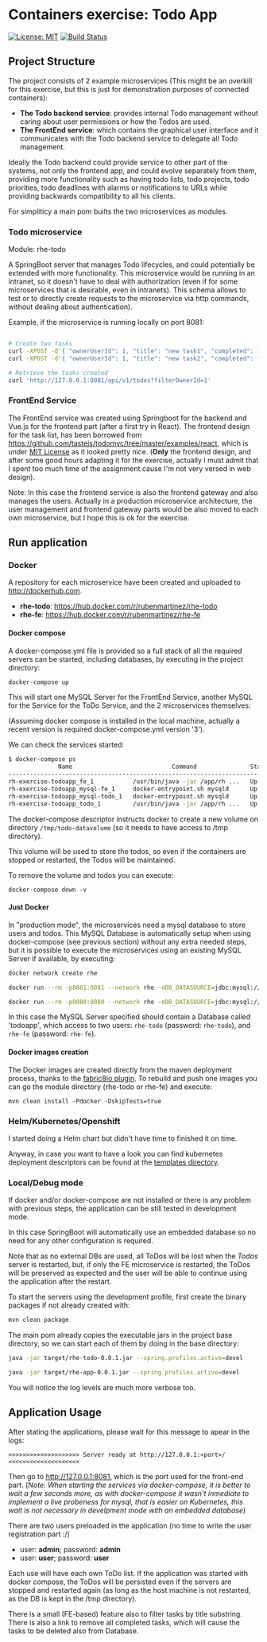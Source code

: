 
# Containers exercise: Todo App

[![License: MIT](https://img.shields.io/badge/License-MIT-yellow.svg)](https://opensource.org/licenses/MIT)
[![Build Status](https://travis-ci.org/rubenmartinez/RH-exercise-todoapp.svg?branch=master)](https://travis-ci.org/rubenmartinez/RH-exercise-todoapp)



## Project Structure

The project consists of 2 example microservices (This might be an overkill for this exercise, but this is just for demonstration purposes of connected containers):


* **The Todo backend service**: provides internal Todo management without caring about user permissions or how the Todos are used.
* **The FrontEnd service**: which contains the graphical user interface and it communicates with the Todo backend service to delegate all Todo management.

Ideally the Todo backend could provide service to other part of the systems, not only the frontend app, and could evolve separately from them, providing more functionality such as having todo lists, todo projects, todo priorities, todo deadlines with alarms or notifications to URLs while providing backwards compatibility to all his clients.

For simpliticy a main pom builts the two microservices as modules.

### Todo microservice

Module: rhe-todo

A SpringBoot server that manages Todo lifecycles, and could potentially be extended with more functionality. This microservice would be running in an intranet, so it doesn't have to deal with authorization (even if for some microservices that is desirable, even in intranets). This schema allows to test or to directly create requests to the microservice via http commands, without dealing about authentication).

Example, if the microservice is running locally on port 8081:

```bash

# Create two tasks
curl -XPOST -d'{ "ownerUserId": 1, "title": "new task1", "completed": false}' -H'Content-type: application/json' 'http://127.0.0.1:8081/api/v1/todos'
curl -XPOST -d'{ "ownerUserId": 1, "title": "new task2", "completed": false}' -H'Content-type: application/json' 'http://127.0.0.1:8081/api/v1/todos'

# Retrieve the tasks created
curl 'http://127.0.0.1:8081/api/v1/todos?filterOwnerId=1'
```

### FrontEnd Service

The FrontEnd service was created using Springboot for the backend and Vue.js for the frontend part (after a first try in React). The frontend design for the task list, has been borrowed from https://github.com/tastejs/todomvc/tree/master/examples/react, which is under [MIT License](https://github.com/astejs/todomvc/blob/master/license.md) as it looked pretty nice. (**Only** the frontend design, and after some good hours adapting it for the exercise, actually I must admit that I spent too much time of the assignment cause I'm not very versed in web design).

Note: In this case the frontend service is also the frontend gateway and also manages the users. Actually in a production microservice architecture, the user management and frontend gateway parts would be also moved to each own microservice, but I hope this is ok for the exercise.


## Run application

### Docker

A repository for each microservice have been created and uploaded to http://dockerhub.com.

* **rhe-todo**: https://hub.docker.com/r/rubenmartinez/rhe-todo
* **rhe-fe**: https://hub.docker.com/r/rubenmartinez/rhe-fe

#### Docker compose

A docker-compose.yml file is provided so a full stack of all the required servers can be started, including databases, by executing in the project directory:

```bash
docker-compose up
```

This will start one MySQL Server for the FrontEnd Service, another MySQL for the Service for the ToDo Service, and the 2 microservices themselves:

(Assuming docker compose is installed in the local machine, actually a recent version is required docker-compose.yml version '3').

We can check the services started:


```bash
$ docker-compose ps
              Name                            Command               State                Ports
------------------------------------------------------------------------------------------------------------
rh-exercise-todoapp_fe_1           /usr/bin/java -jar /app/rh ...   Up      0.0.0.0:8080->8080/tcp
rh-exercise-todoapp_mysql-fe_1     docker-entrypoint.sh mysqld      Up      0.0.0.0:3306->3306/tcp
rh-exercise-todoapp_mysql-todo_1   docker-entrypoint.sh mysqld      Up      3306/tcp, 0.0.0.0:3307->3307/tcp
rh-exercise-todoapp_todo_1         /usr/bin/java -jar /app/rh ...   Up      8080/tcp, 0.0.0.0:8081->8081/tcp
```


The docker-compose descriptor instructs docker to create a new volume on directory `/tmp/todo-datavolume` (so it needs to have access to /tmp directory).

This volume will be used to store the todos, so even if the containers are stopped or restarted, the Todos will be maintained.

To remove the volume and todos you can execute:

```
docker-compose down -v
```

#### Just Docker

In "production mode", the microservices need a mysql database to store users and todos. This MySQL Database is automatically setup when using docker-compose (see previous section) without any extra needed steps, but it is possible to execute the microservices using an existing MySQL Server if available, by executing:

```bash
docker network create rhe
```
```bash
docker run --rm -p8081:8081 --network rhe -eDB_DATASOURCE=jdbc:mysql://[mysql host and port]/todoapp rubenmartinez/rhe-todo
```
```bash
docker run --rm -p8080:8080 --network rhe -eDB_DATASOURCE=jdbc:mysql://[mysql host and port]/todoapp rubenmartinez/rhe-fe
```

In this case the MySQL Server specified should contain a Database called 'todoapp', which access to two users: `rhe-todo` (password: `rhe-todo`), and `rhe-fe` (password: `rhe-fe`).


#### Docker images creation

The Docker images are created directly from the maven deployment process, thanks to the [fabric8io plugin](https://github.com/fabric8io/docker-maven-plugin). To rebuild and push one images you can go the module directory (rhe-todo or rhe-fe) and execute:

```
mvn clean install -Pdocker -DskipTests=true
```


### Helm/Kubernetes/Openshift

I started doing a Helm chart but didn't have time to finished it on time. 

Anyway, in case you want to have a look you can find kubernetes deployment descriptors can be found at the [templates directory](https://github.com/rubenmartinez/RH-exercise-todoapp/tree/master/helmchart/templates).


### Local/Debug mode

If docker and/or docker-compose are not installed or there is any problem with previous steps, the application can be still tested in development mode.

In this case SpringBoot will automatically use an embedded database so no need for any other configuration is required.

Note that as no external DBs are used, all ToDos will be lost when the _Todos_ server is restarted, but, if only the FE microservice is restarted, the ToDos will be preserved as expected and the user will be able to continue using the application after the restart.

To start the servers using the development profile, first create the binary packages if not already created with:

```bash
mvn clean package
```

The main pom already copies the executable jars in the project base directory, so we can start each of them by doing in the base directory:

```bash
java -jar target/rhe-todo-0.0.1.jar --spring.profiles.active=devel
```

```bash
java -jar target/rhe-app-0.0.1.jar --spring.profiles.active=devel
```

You will notice the log levels are much more verbose too.


## Application Usage

After stating the applications, please wait for this message to apear in the logs:

```
>>>>>>>>>>>>>>>>>>>> Server ready at http://127.0.0.1:<port>/ <<<<<<<<<<<<<<<<<<<<
```

Then go to http://127.0.0.1:8081, which is the port used for the front-end part. (_Note: When starting the services via docker-compose, it is better to wait a few seconds more, as with docker-compose it wasn't inmediate to implement a live probeness for mysql, that is easier on Kubernetes, this wait is not necessary in develpment mode with an embedded database_)

There are two users preloaded in the application (no time to write the user registration part :/)

* user: **admin**; password: **admin**
* user: **user**; password: **user**

Each use will have each own ToDo list. If the application was started with docker compose, the ToDos will be persisted even if the servers are stopped and restarted again (as long as the host machine is not restarted, as the DB is kept in the /tmp directory).

There is a small (FE-based) feature also to filter tasks by title substring. There is also a link to remove all completed tasks, which will cause the tasks to be deleted also from Database.


